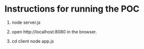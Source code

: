 Instructions for running the POC
================================

1.
    node server.js

2.
    open http://localhost:8080 in the browser.

3.
    cd client
    node app.js

